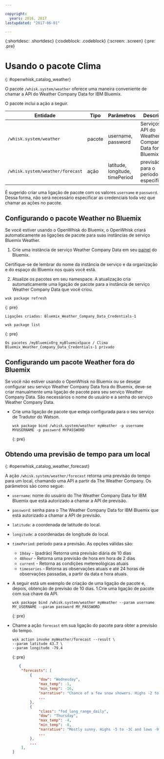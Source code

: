 ```yaml
---

copyright:
  years: 2016, 2017
lastupdated: "2017-06-01"

---
```


{:shortdesc: .shortdesc}
{:codeblock: .codeblock}
{:screen: .screen}
{:pre: .pre}

# Usando o pacote Clima
{: #openwhisk_catalog_weather}

O pacote `/whisk.system/weather` oferece uma maneira conveniente
de chamar a API do Weather Company Data for IBM Bluemix.

O pacote inclui a ação a seguir.

| Entidade | Tipo | Parâmetros | Descrição |
| --- | --- | --- | --- |
| `/whisk.system/weather` | pacote | username, password | Serviços da API do Weather Company Data for IBM Bluemix  |
| `/whisk.system/weather/forecast` | ação | latitude, longitude, timePeriod | previsão para o período especificado|

É sugerido criar uma ligação de pacote com os valores `username`
e `password`. Dessa forma, não será necessário especificar as
credenciais toda vez que chamar as ações no pacote.

## Configurando o pacote Weather no Bluemix

Se você estiver usando o OpenWhisk do Bluemix, o OpenWhisk criará automaticamente as ligações de pacote para suas instâncias de serviço Bluemix Weather.

1. Crie uma instância de serviço Weather Company Data em seu [painel](http://console.ng.Bluemix.net) do Bluemix.
  
  Certifique-se de lembrar do nome da instância de serviço e da organização e do espaço do Bluemix nos quais você está.
  
2. Atualize os pacotes em seu namespace. A atualização cria automaticamente uma ligação de pacote para a instância de serviço Weather Company Data que você criou.
  
  ```
  wsk package refresh
  ```
  {: pre}
  
  
  ```
  Ligações criadas: Bluemix_Weather_Company_Data_Credentials-1
  ```
  ```
  wsk package list
  ```
  {: pre}
  ```
  Os pacotes /myBluemixOrg_myBluemixSpace / Clima Bluemix_Weather_Company_Data_Credentials-1 privado
  ```
  
 
## Configurando um pacote Weather fora do Bluemix

Se você não estiver usando o OpenWhisk no Bluemix ou se desejar configurar seu serviço Weather Company Data fora do Bluemix, deve-se criar manualmente uma ligação de pacote para seu serviço Weather Company Data. São necessários o nome do usuário e a senha do serviço Weather Company Data.

- Crie uma ligação de pacote que esteja configurada para o seu serviço de Tradutor do Watson.

  ```
  wsk package bind /whisk.system/weather myWeather -p username MYUSERNAME -p password MYPASSWORD
  ```
  {: pre}


## Obtendo uma previsão de tempo para um local
{: #openwhisk_catalog_weather_forecast}

A ação `/whisk.system/weather/forecast` retorna uma previsão do tempo para um local, chamando uma API a partir da The Weather Company. Os parâmetros são como segue:

- `username`: nome do usuário do The Weather Company Data for IBM Bluemix que está autorizado a chamar a API de previsão.
- `password`: senha para o The Weather Company Data for IBM Bluemix que está autorizado a chamar a API de previsão.
- `latitude`: a coordenada de latitude do local.
- `longitude`: a coordenadas de longitude do local.
- `timePeriod`: período para a previsão. As opções válidas são:
  - `10day` - (padrão) Retorna uma previsão diária de 10 dias
  - `48hour` - Retorna uma previsão de hora em hora de 2 dias
  - `current` - Retorna as condições metereológicas atuais
  - `timeseries` - Retorna as observações atuais e até 24 horas de observações passadas, a partir da data e hora atuais.


- A seguir está um exemplo de criação de uma ligação de pacote e, depois, obtenção de previsão de 10 dias. 1.Crie uma ligação de pacote com sua chave da API.
  
  ```
  wsk package bind /whisk.system/weather myWeather --param username MY_USERNAME --param password MY_PASSWORD
  ```
  {: pre}

- Chame a ação `forecast` em sua ligação do pacote para obter a previsão do tempo.
  
  ```
  wsk action invoke myWeather/forecast --result \
  --param latitude 43.7 \
  --param longitude -79.4
  ```
  {: pre}
  ```json
     {
      "forecasts": [
          {
              "dow": "Wednesday",
              "max_temp": -1,
              "min_temp": -16,
              "narrative": "Chance of a few snow showers. Highs -2 to 0C and lows -17 to -15C.",
              ...
          },
          {
              "class": "fod_long_range_daily",
              "dow": "Thursday",
              "max_temp": -4,
              "min_temp": -8,
              "narrative": "Mostly sunny. Highs -5 to -3C and lows -9 to -7C.",
              ...
          },
          ...
      ],
  }
  ```
  
